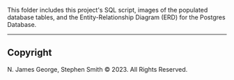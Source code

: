 This folder includes this project's SQL script, images of the populated database tables, and the Entity-Relationship Diagram (ERD) for the Postgres Database.

----

## Copyright

N. James George, Stephen Smith © 2023. All Rights Reserved.
